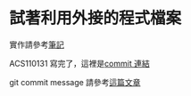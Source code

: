 # 試著利用外接的程式檔案
實作請參考[筆記](https://hackmd.io/@ntcu-k8s/S1tny9dG0)

ACS110131 寫完了，這裡是[commit 連結](https://github.com/YouKaiWu/ntcu114-yunikorn-core/commit/16225ab0b28464b65699f67b0daae6f77e84f60f)

git commit message 請參考[這篇文章](https://wadehuanglearning.blogspot.com/2019/05/commit-commit-commit-why-what-commit.html)
